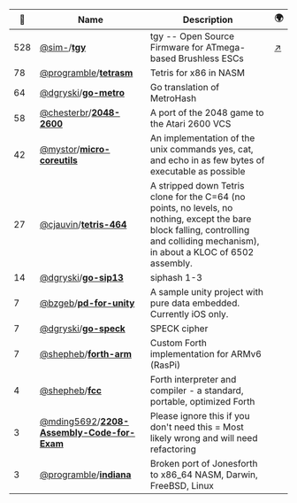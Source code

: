 |:star2: | Name | Description | 🌍|
|---|---|---|---|
|528|[@sim-](https://github.com/sim-)/[**tgy**](https://github.com/sim-/tgy)|tgy -- Open Source Firmware for ATmega-based Brushless ESCs|[:arrow_upper_right:](http://0x.ca/tgy/)|
|78|[@programble](https://github.com/programble)/[**tetrasm**](https://github.com/programble/tetrasm)|Tetris for x86 in NASM||
|64|[@dgryski](https://github.com/dgryski)/[**go-metro**](https://github.com/dgryski/go-metro)|Go translation of MetroHash||
|58|[@chesterbr](https://github.com/chesterbr)/[**2048-2600**](https://github.com/chesterbr/2048-2600)|A port of the 2048 game to the Atari 2600 VCS||
|42|[@mystor](https://github.com/mystor)/[**micro-coreutils**](https://github.com/mystor/micro-coreutils)|An implementation of the unix commands yes, cat, and echo in as few bytes of executable as possible||
|27|[@cjauvin](https://github.com/cjauvin)/[**tetris-464**](https://github.com/cjauvin/tetris-464)|A stripped down Tetris clone for the C=64 (no points, no levels, no nothing, except the bare block falling, controlling and colliding mechanism), in about a KLOC of 6502 assembly.||
|14|[@dgryski](https://github.com/dgryski)/[**go-sip13**](https://github.com/dgryski/go-sip13)|siphash 1-3||
|7|[@bzgeb](https://github.com/bzgeb)/[**pd-for-unity**](https://github.com/bzgeb/pd-for-unity)|A sample unity project with pure data embedded.  Currently iOS only. ||
|7|[@dgryski](https://github.com/dgryski)/[**go-speck**](https://github.com/dgryski/go-speck)|SPECK cipher||
|7|[@shepheb](https://github.com/shepheb)/[**forth-arm**](https://github.com/shepheb/forth-arm)|Custom Forth implementation for ARMv6 (RasPi)||
|4|[@shepheb](https://github.com/shepheb)/[**fcc**](https://github.com/shepheb/fcc)|Forth interpreter and compiler - a standard, portable, optimized Forth||
|3|[@mding5692](https://github.com/mding5692)/[**2208-Assembly-Code-for-Exam**](https://github.com/mding5692/2208-Assembly-Code-for-Exam)|Please ignore this if you don't need this = Most likely wrong and will need refactoring||
|3|[@programble](https://github.com/programble)/[**indiana**](https://github.com/programble/indiana)|Broken port of Jonesforth to x86_64 NASM, Darwin, FreeBSD, Linux||

